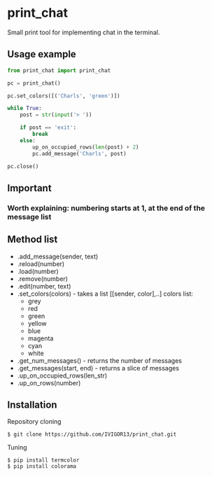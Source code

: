 # print_chat
Small print tool for implementing chat in the terminal.

## Usage example
```python
from print_chat import print_chat

pc = print_chat()

pc.set_colors([('Charls', 'green')])

while True:
    post = str(input('> '))

    if post == 'exit':
        break
    else:
        up_on_occupied_rows(len(post) + 2)
        pc.add_message('Charls', post)

pc.close()
```

## Important
### Worth explaining: numbering starts at 1, at the end of the message list

## Method list
* .add_message(sender, text)
* .reload(number)
* .load(number)
* .remove(number)
* .edit(number, text)
* .set_colors(colors)               - takes a list [[sender, color],..]
   colors list:
     * grey
     * red
     * green
     * yellow
     * blue
     * magenta
     * cyan
     * white
* .get_num_messages()               - returns the number of messages
* .get_messages(start, end)         - returns a slice of messages
* .up_on_occupied_rows(len_str)     
* .up_on_rows(number)

## Installation
Repository cloning
```
$ git clone https://github.com/IVIGOR13/print_chat.git
```
Tuning
```
$ pip install termcolor
$ pip install colorama
```

